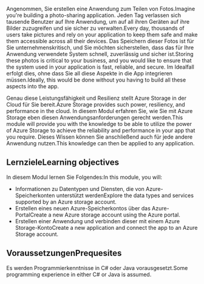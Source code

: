 <span data-ttu-id="d3c62-101">Angenommen, Sie erstellen eine Anwendung zum Teilen von Fotos.</span><span class="sxs-lookup"><span data-stu-id="d3c62-101">Imagine you're building a photo-sharing application.</span></span> <span data-ttu-id="d3c62-102">Jeden Tag verlassen sich tausende Benutzer auf Ihre Anwendung, um auf all ihren Geräten auf ihre Bilder zuzugreifen und sie sicher zu verwalten.</span><span class="sxs-lookup"><span data-stu-id="d3c62-102">Every day, thousands of users take pictures and rely on your application to keep them safe and make them accessible across all their devices.</span></span> <span data-ttu-id="d3c62-103">Das Speichern dieser Fotos ist für Sie unternehmenskritisch, und Sie möchten sicherstellen, dass das für Ihre Anwendung verwendete System schnell, zuverlässig und sicher ist.</span><span class="sxs-lookup"><span data-stu-id="d3c62-103">Storing these photos is critical to your business, and you would like to ensure that the system used in your application is fast, reliable, and secure.</span></span> <span data-ttu-id="d3c62-104">Im Idealfall erfolgt dies, ohne dass Sie all diese Aspekte in die App integrieren müssen.</span><span class="sxs-lookup"><span data-stu-id="d3c62-104">Ideally, this would be done without you having to build all these aspects into the app.</span></span>

<span data-ttu-id="d3c62-105">Genau diese Leistungsfähigkeit und Resilienz stellt Azure Storage in der Cloud für Sie bereit.</span><span class="sxs-lookup"><span data-stu-id="d3c62-105">Azure Storage provides such power, resiliency, and performance in the cloud.</span></span> <span data-ttu-id="d3c62-106">In diesem Modul erfahren Sie, wie Sie mit Azure Storage eben diesen Anwendungsanforderungen gerecht werden.</span><span class="sxs-lookup"><span data-stu-id="d3c62-106">This module will provide you with the knowledge to be able to utilize the power of Azure Storage to achieve the reliability and performance in your app that you require.</span></span> <span data-ttu-id="d3c62-107">Dieses Wissen können Sie anschließend auch für jede andere Anwendung nutzen.</span><span class="sxs-lookup"><span data-stu-id="d3c62-107">This knowledge can then be applied to any application.</span></span>

## <a name="learning-objectives"></a><span data-ttu-id="d3c62-108">Lernziele</span><span class="sxs-lookup"><span data-stu-id="d3c62-108">Learning objectives</span></span>

<span data-ttu-id="d3c62-109">In diesem Modul lernen Sie Folgendes:</span><span class="sxs-lookup"><span data-stu-id="d3c62-109">In this module, you will:</span></span>

- <span data-ttu-id="d3c62-110">Informationen zu Datentypen und Diensten, die von Azure-Speicherkonten unterstützt werden</span><span class="sxs-lookup"><span data-stu-id="d3c62-110">Explore the data types and services supported by an Azure storage account.</span></span>
- <span data-ttu-id="d3c62-111">Erstellen eines neuen Azure-Speicherkontos über das Azure-Portal</span><span class="sxs-lookup"><span data-stu-id="d3c62-111">Create a new Azure storage account using the Azure portal.</span></span>
- <span data-ttu-id="d3c62-112">Erstellen einer Anwendung und verbinden dieser mit einem Azure Storage-Konto</span><span class="sxs-lookup"><span data-stu-id="d3c62-112">Create a new application and connect the app to an Azure Storage account.</span></span>
 
## <a name="prequesites"></a><span data-ttu-id="d3c62-113">Voraussetzungen</span><span class="sxs-lookup"><span data-stu-id="d3c62-113">Prequesites</span></span>
 
<span data-ttu-id="d3c62-114">Es werden Programmierkenntnisse in C# oder Java vorausgesetzt.</span><span class="sxs-lookup"><span data-stu-id="d3c62-114">Some programming experience in either C# or Java is assumed.</span></span>